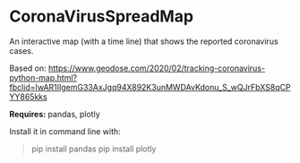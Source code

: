 # CoronaVirusSpreadMap
An interactive map (with a time line) that shows the reported coronavirus cases.


Based on: https://www.geodose.com/2020/02/tracking-coronavirus-python-map.html?fbclid=IwAR1IIgemG33AxJgq94X892K3unMWDAvKdonu_S_wQJrFbXS8qCPYY865kks


**Requires:**
pandas, plotly

Install it in command line with:
>pip install pandas
>pip install plotly
